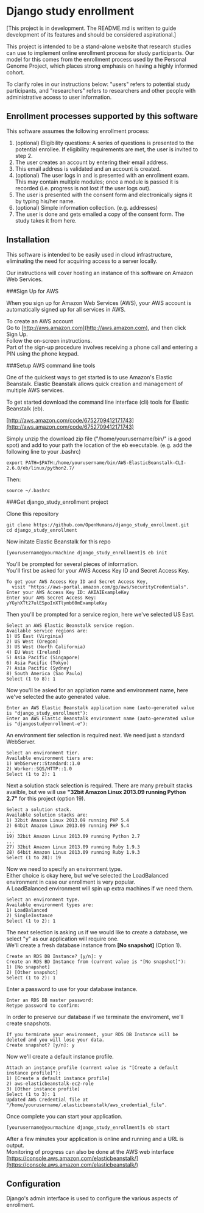 Django study enrollment
=======================

[This project is in development. The README.md is written to guide development of its features and should be considered aspirational.]

This project is intended to be a stand-alone website that research studies
can use to implement online enrollment process for study participants. Our model
for this comes from the enrollment process used by the Personal Genome Project,
which places strong emphasis on having a highly informed cohort.

To clarify roles in our instructions below: "users" refers to potential study
participants, and "researchers" refers to researchers and other people with
administrative access to user information.

Enrollment processes supported by this software
-----------------------------------------------

This software assumes the following enrollment process:

1. (optional) Eligibility questions: A series of questions is presented to the potential enrollee. If eligibility requirements are met, the user is invited to step 2.
2. The user creates an account by entering their email address.
3. This email address is validated and an account is created.
4. (optional) The user logs in and is presented with an enrollment exam. This may contain multiple modules; once a module is passed it is recorded (i.e. progress is not lost if the user logs out).
5. The user is presented with the consent form and electronically signs it by typing his/her name.
6. (optional) Simple information collection. (e.g. addresses)
7. The user is done and gets emailed a copy of the consent form. The study takes it from here.

Installation
------------

This software is intended to be easily used in cloud infrastructure, eliminating the need for acquiring access to a server locally.

Our instructions will cover hosting an instance of this software on Amazon Web Services.

###Sign Up for AWS

When you sign up for Amazon Web Services (AWS), your AWS account is automatically signed up for all services in AWS.  

To create an AWS account  
Go to [http://aws.amazon.com](http://aws.amazon.com), and then click Sign Up.  
Follow the on-screen instructions.  
Part of the sign-up procedure involves receiving a phone call and entering a PIN using the phone keypad.  

###Setup AWS command line tools

One of the quickest ways to get started is to use Amazon's Elastic Beanstalk.  Elastic Beanstalk allows quick creation and management of multiple AWS services.

To get started download the command line interface (cli) tools for Elastic Beanstalk (eb).

[http://aws.amazon.com/code/6752709412171743](http://aws.amazon.com/code/6752709412171743)

Simply unzip the download zip file ("/home/yourusername/bin/" is a good spot) and add to your path the location of the eb executable. (e.g. add the following line to your .bashrc)

    export PATH=$PATH:/home/yourusername/bin/AWS-ElasticBeanstalk-CLI-2.6.0/eb/linux/python2.7/

Then:

    source ~/.bashrc

###Get django_study_enrollment project

Clone this repository 

    git clone https://github.com/OpenHumans/django_study_enrollment.git
    cd django_study_enrollment



Now initate Elastic Beanstalk for this repo
 
    [yourusername@yourmachine django_study_enrollment]$ eb init



You'll be prompted for several pieces of information.  
You'll first be asked for your AWS Access Key ID and Secret Access Key.

    To get your AWS Access Key ID and Secret Access Key, 
      visit "https://aws-portal.amazon.com/gp/aws/securityCredentials".
    Enter your AWS Access Key ID: AKIAIExampleKey
    Enter your AWS Secret Access Key: yYGyhXTt27ulESpoInXTlymb60mExampleKey



Then you'll be prompted for a service region, here we've selected US East.

    Select an AWS Elastic Beanstalk service region.
    Available service regions are:
    1) US East (Virginia)
    2) US West (Oregon)
    3) US West (North California)
    4) EU West (Ireland)
    5) Asia Pacific (Singapore)
    6) Asia Pacific (Tokyo)
    7) Asia Pacific (Sydney)
    8) South America (Sao Paulo)
    Select (1 to 8): 1



Now you'll be asked for an appliation name and environment name, here we've selected the auto generated value.

    Enter an AWS Elastic Beanstalk application name (auto-generated value is "django_study_enrollment"): 
    Enter an AWS Elastic Beanstalk environment name (auto-generated value is "djangostudyenrollment-e"): 



An environment tier selection is required next.  We need just a standard WebServer.

    Select an environment tier.
    Available environment tiers are:
    1) WebServer::Standard::1.0
    2) Worker::SQS/HTTP::1.0
    Select (1 to 2): 1



Next a solution stack selection is required.
There are many prebuilt stacks availble, but we will use **"32bit Amazon Linux 2013.09 running Python 2.7"** for this project (option 19).

    Select a solution stack.
    Available solution stacks are:
    1) 32bit Amazon Linux 2013.09 running PHP 5.4
    2) 64bit Amazon Linux 2013.09 running PHP 5.4
    ...
    19) 32bit Amazon Linux 2013.09 running Python 2.7
    ...
    27) 32bit Amazon Linux 2013.09 running Ruby 1.9.3
    28) 64bit Amazon Linux 2013.09 running Ruby 1.9.3
    Select (1 to 28): 19



Now we need to specify an environment type.  
Either choice is okay here, but we've selected the LoadBalanced environment in case our enrollment is very popular.  
A LoadBalanced environment will spin up extra machines if we need them.

    Select an environment type.
    Available environment types are:
    1) LoadBalanced
    2) SingleInstance
    Select (1 to 2): 1



The next selection is asking us if we would like to create a database, we select "y" as our application will require one.  
We'll create a fresh database instance from **[No snapshot]** (Option 1).

    Create an RDS DB Instance? [y/n]: y
    Create an RDS BD Instance from (current value is "[No snapshot]"):
    1) [No snapshot]
    2) [Other snapshot]
    Select (1 to 2): 1



Enter a password to use for your database instance.
    
    Enter an RDS DB master password: 
    Retype password to confirm: 


In order to preserve our database if we terminate the enviroment, we'll create snapshots.

    If you terminate your environment, your RDS DB Instance will be deleted and you will lose your data.
    Create snapshot? [y/n]: y


Now we'll create a default instance profile.

    Attach an instance profile (current value is "[Create a default instance profile]"):
    1) [Create a default instance profile]
    2) aws-elasticbeanstalk-ec2-role
    3) [Other instance profile]
    Select (1 to 3): 1
    Updated AWS Credential file at "/home/yourusername/.elasticbeanstalk/aws_credential_file".



Once complete you can start your application.

    [yourusername@yourmachine django_study_enrollment]$ eb start
    

After a few minutes your application is online and running and a URL is output.  
Monitoring of progress can also be done at the AWS web interface [https://console.aws.amazon.com/elasticbeanstalk/](https://console.aws.amazon.com/elasticbeanstalk/)

Configuration
-------------

Django's admin interface is used to configure the various aspects of enrollment.
